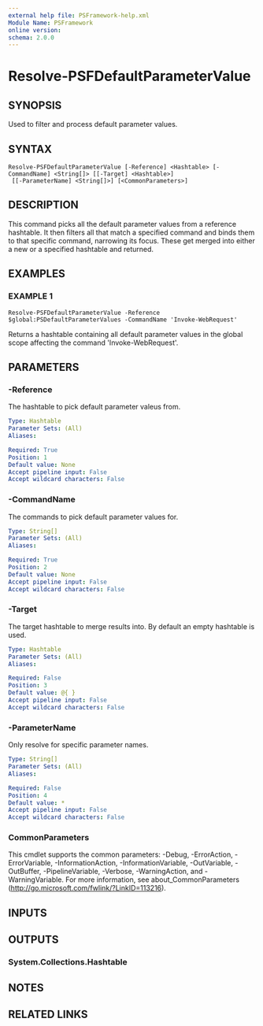 ```yaml
---
external help file: PSFramework-help.xml
Module Name: PSFramework
online version:
schema: 2.0.0
---
```


# Resolve-PSFDefaultParameterValue

## SYNOPSIS
Used to filter and process default parameter values.

## SYNTAX

```
Resolve-PSFDefaultParameterValue [-Reference] <Hashtable> [-CommandName] <String[]> [[-Target] <Hashtable>]
 [[-ParameterName] <String[]>] [<CommonParameters>]
```

## DESCRIPTION
This command picks all the default parameter values from a reference hashtable.
It then filters all that match a specified command and binds them to that specific command, narrowing its focus.
These get merged into either a new or a specified hashtable and returned.

## EXAMPLES

### EXAMPLE 1
```
Resolve-PSFDefaultParameterValue -Reference $global:PSDefaultParameterValues -CommandName 'Invoke-WebRequest'
```

Returns a hashtable containing all default parameter values in the global scope affecting the command 'Invoke-WebRequest'.

## PARAMETERS

### -Reference
The hashtable to pick default parameter valeus from.

```yaml
Type: Hashtable
Parameter Sets: (All)
Aliases:

Required: True
Position: 1
Default value: None
Accept pipeline input: False
Accept wildcard characters: False
```

### -CommandName
The commands to pick default parameter values for.

```yaml
Type: String[]
Parameter Sets: (All)
Aliases:

Required: True
Position: 2
Default value: None
Accept pipeline input: False
Accept wildcard characters: False
```

### -Target
The target hashtable to merge results into.
By default an empty hashtable is used.

```yaml
Type: Hashtable
Parameter Sets: (All)
Aliases:

Required: False
Position: 3
Default value: @{ }
Accept pipeline input: False
Accept wildcard characters: False
```

### -ParameterName
Only resolve for specific parameter names.

```yaml
Type: String[]
Parameter Sets: (All)
Aliases:

Required: False
Position: 4
Default value: *
Accept pipeline input: False
Accept wildcard characters: False
```

### CommonParameters
This cmdlet supports the common parameters: -Debug, -ErrorAction, -ErrorVariable, -InformationAction, -InformationVariable, -OutVariable, -OutBuffer, -PipelineVariable, -Verbose, -WarningAction, and -WarningVariable.
For more information, see about_CommonParameters (http://go.microsoft.com/fwlink/?LinkID=113216).

## INPUTS

## OUTPUTS

### System.Collections.Hashtable

## NOTES

## RELATED LINKS
